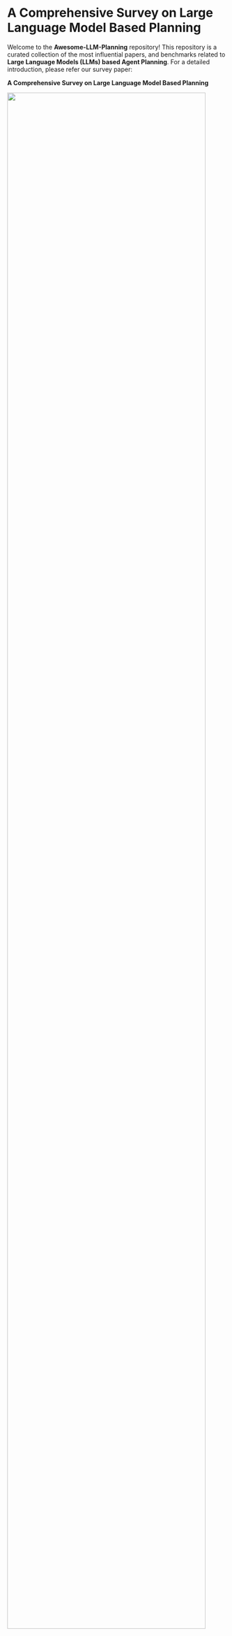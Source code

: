 # A Comprehensive Survey on Large Language Model Based Planning

Welcome to the **Awesome-LLM-Planning** repository! This repository is a curated collection of the most influential papers, and benchmarks related to **Large Language Models (LLMs) based Agent Planning**. For a detailed introduction, please refer our survey paper:

**A Comprehensive Survey on Large Language Model Based Planning** 



<p>
  <img src="docs/overview.png" width="95%" height="95%" />
</p>
An overview of LLM-based agent planning, covering its definition, methods, evaluation approaches, and analysis and interpretation.





## 1 Planning Methods

### 1.1 External Module Augmented Methods


<p>
  <img src="docs/external_module.png" width="95%" height="95%" />
</p>

#### 1.1.1 Planner Enhanced Methods 

* **Hierarchical Planning For Complex Tasks With Knowledge Graph-Rag And Symbolic Verification** [![arXiv](https://img.shields.io/badge/arXiv-2025.04-red)](https://arxiv.org/abs/2504.04578) 
* **LLM+ Map: Bimanual Robot Task Planning Using Large Language Models And Planning Domain Definition Language** [![arXiv](https://img.shields.io/badge/arXiv-2025.03-red)](https://arxiv.org/abs/2503.17309) [![Code](https://img.shields.io/badge/Code-GitHub-blue)](https://github.com/Kchu/LLM-MAP)
* **Robust Planning With Compound LLM Architectures: An LLM-Modulo Approach** [![arXiv](https://img.shields.io/badge/arXiv-2024.11-red)](https://arxiv.org/abs/2411.14484) 
* **Can Llms Plan Paths With Extra Hints From Solvers?** [![arXiv](https://img.shields.io/badge/arXiv-2024.10-red)](https://arxiv.org/abs/2410.05045) 
* **Planetarium: A Rigorous Benchmark For Translating Text To Structured Planning Languages** [![NAACL](https://img.shields.io/badge/NAACL-2024-red)](https://aclanthology.org/2025.naacl-long.560/)
* **Dynamic Planning With A LLM** [![NIPSW](https://img.shields.io/badge/NIPSW-2024-red)](https://arxiv.org/abs/2308.06391)
* **Trip-Pal: Travel Planning With Guarantees By Combining Large Language Models And Automated Planners** [![arXiv](https://img.shields.io/badge/arXiv-2024.06-red)](https://arxiv.org/abs/2406.10196) 
* **PDDLEGO: Iterative Planning In Textual Environments** [![StarSEM](https://img.shields.io/badge/StarSEM-2024-red)](https://aclanthology.org/2024.starsem-1.17.pdf) [![Code](https://img.shields.io/badge/Code-GitHub-blue)](https://github.com/zharry29/pddlego-pf)
* **PROC2PDDL: Open-Domain Planning Representations From Texts** [![NLRSE](https://img.shields.io/badge/NLRSE-2024-red)]([https://arxiv.org/abs/2403.00092](https://aclanthology.org/2024.nlrse-1.2/)) [![Code](https://img.shields.io/badge/Code-GitHub-blue)](https://github.com/zharry29/proc2pddl)
* **Leveraging Environment Interaction For Automated PDDL Translation And Planning With Large Language Models** [![NIPS](https://img.shields.io/badge/NIPS-2024-red)](https://arxiv.org/abs/2407.12979) [![Code](https://img.shields.io/badge/Code-GitHub-blue)](https://github.com/BorealisAI/llm-pddl-planning) 
* **Position: Llms Can’t Plan, But Can Help Planning In LLM-Modulo Frameworks** [![ICML](https://img.shields.io/badge/ICML-2024-red)](https://arxiv.org/abs/2402.01817)
* **Memorybank: Enhancing Large Language Models With Long-Term Memory** [![AAAI](https://img.shields.io/badge/AAAI-2024-red)](https://arxiv.org/abs/2305.10250)
* **Explicit Memory Learning With Expectation Maximization** [![EMNLP](https://img.shields.io/badge/EMNLP-2024-red)](https://aclanthology.org/2024.emnlp-main.927.pdf) 
* **To The Globe (Ttg): Towards Language-Driven Guaranteed Travel Planning** [![EMNLP](https://img.shields.io/badge/EMNLP-2024-red)](https://arxiv.org/abs/2410.16456)
* **Autoplanbench: Automatically Generating Benchmarks For LLM Planners From PDDL** [![arXiv](https://img.shields.io/badge/arXiv-2023.11-red)](https://arxiv.org/abs/2311.09830v2)
* **LLM+P: Empowering Large Language Models with Optimal Planning Proficiency** [![arXiv](https://img.shields.io/badge/arXiv-2023.04-red)](https://arxiv.org/abs/2304.11477) [![Code](https://img.shields.io/badge/Code-GitHub-blue)](https://github.com/Cranial-XIX/llm-pddl)
* **Translating Natural Language To Planning Goals With Large-Language Models** [![arXiv](https://img.shields.io/badge/arXiv-2023.02-red)](https://arxiv.org/abs/2302.05128)
* **Generative Agents: Interactive Simulacra Of Human Behavior** [![UIST](https://img.shields.io/badge/UIST-2023-red)](https://arxiv.org/abs/2304.03442) 
* **Think Before You Act: Decision Transformers With Working Memory** [![ICML](https://img.shields.io/badge/ICML-2023-red)](https://arxiv.org/abs/2305.16338) 
* **Leveraging Pre-Trained Large Language Models To Construct And Utilize World Models For Model-Based Task Planning** [![NIPS](https://img.shields.io/badge/NIPS-2023-red)](https://arxiv.org/abs/2305.14909) [![Code](https://img.shields.io/badge/Code-GitHub-blue)](https://guansuns.github.io/pages/llm-dm/)
* **Synapse: Trajectory-As-Exemplar Prompting With Memory For Computer Control** [![ICLR](https://img.shields.io/badge/ICLR-2023-red)](https://arxiv.org/abs/2306.07863) 
* **Coupling Large Language Models With Logic Programming For Robust And General Reasoning From Text** [![ACL](https://img.shields.io/badge/ACL-2023-red)](https://arxiv.org/abs/2307.07696) 
* **Ldm2: A Large Decision Model Imitating Human Cognition With Dynamic Memory Enhancement** [![EMNLP](https://img.shields.io/badge/EMNLP-2023-red)](https://aclanthology.org/2023.findings-emnlp.309.pdf) 
* **Learning Adaptive Planning Representations With Natural Language Guidance** [![arXiv](https://img.shields.io/badge/arXiv-2023-red)](https://arxiv.org/abs/2312.08566) 

#### 1.1.2 Memory Enhanced Methods 

* **Crafting Personalized Agents Through Retrieval-Augmented Generation On Editable Memory Graphs** [![EMNLP](https://img.shields.io/badge/EMNLP-2024-red)](https://arxiv.org/abs/2409.19401) 
* **Exploratory Retrieval-Augmented Planning For Continual Embodied Instruction Following** [![NIPS](https://img.shields.io/badge/NIPS-2024-red)](https://neurips.cc/media/neurips-2024/Slides/95569.pdf#:~:text=We%20propose%20a%20novel%20ExRAP%20framework%2C%20systematically%20combining,continuous%20instruction%20following%20tasks%20in%20non-stationary%20embodied%20environments.) 
* **Large Language Models Are Semi-Parametric Reinforcement Learning Agents** [![NIPS](https://img.shields.io/badge/NIPS-2024-red)](https://arxiv.org/abs/2306.07929) 
* **A Survey On Large Language Model Based Autonomous Agents** [![Front. Comput. Sci](https://img.shields.io/badge/Front.Comput.Sci-2024-red)](https://arxiv.org/abs/2308.11432) [![Code](https://img.shields.io/badge/Code-GitHub-blue)](https://github.com/Paitesanshi/LLM-Agent-Survey)
* **Jarvis-1: Open-World Multi-Task Agents With Memory-Augmented Multimodal Language Models** [![TPAMI](https://img.shields.io/badge/TPAMI-2024-red)](https://arxiv.org/abs/2311.05997) 
* **Learning Memory Mechanisms For Decision Making Through Demonstrations** [![arXiv](https://img.shields.io/badge/arXiv-2024.11-red)](https://arxiv.org/abs/2411.07954) [![Code](https://img.shields.io/badge/Code-GitHub-blue)](https://github.com/WilliamYue37/AttentionTuner)
* **Mot: Memory-Of-Thought Enables Chatgpt To Self-Improve** [![EMNLP](https://img.shields.io/badge/EMNLP-2023-red)](https://aclanthology.org/2023.emnlp-main.392.pdf) 
* **Memgpt: Towards Llms As Operating Systems** [![arXiv](https://img.shields.io/badge/arXiv-2023.10-red)](https://arxiv.org/abs/2310.08560) [![Code](https://img.shields.io/badge/Code-GitHub-blue)](https://www.letta.com/)
* **Clin: A Continually Learning Language Agent For Rapid Task Adaptation And Generalization** [![arXiv](https://img.shields.io/badge/arXiv-2023.10-red)](https://arxiv.org/abs/2310.10134) [![Code](https://img.shields.io/badge/Code-GitHub-blue)](https://allenai.github.io/clin/)
* **Open-Ended Instructable Embodied Agents With Memory-Augmented Large Language Models** [![EMNLP](https://img.shields.io/badge/EMNLP-2023-red)](https://arxiv.org/abs/2310.15127) [![Code](https://img.shields.io/badge/Code-GitHub-blue)](https://helper-agent-llm.github.io/)
* **Think-In-Memory: Recalling And Post-Thinking Enable Llms With Long-Term Memory** [![arXiv](https://img.shields.io/badge/arXiv-2023.11-red)](https://arxiv.org/abs/2311.08719)
* **The Rise And Potential Of Large Language Model Based Agents: A Survey** [![arXiv](https://img.shields.io/badge/arXiv-2023.09-red)](https://arxiv.org/abs/2309.07864) [![Code](https://img.shields.io/badge/Code-GitHub-blue)](https://github.com/WooooDyy/LLM-Agent-Paper-List)
* **Ghost In The Minecraft: Generally Capable Agents For Open-World Environments Via Large Language Models With Text-Based Knowledge And Memory** [![arXiv](https://img.shields.io/badge/arXiv-2023.05-red)](https://arxiv.org/abs/2305.17144) [![Code](https://img.shields.io/badge/Code-GitHub-blue)](https://github.com/OpenGVLab/GITM)

### 1.2 Finetuning-based Methods
#### 1.2.1 Imitation Learning-based Methods 

<p>
  <img src="docs/imitation.png" width="60%" height="60%" />
</p>

* **Opencodereasoning: Advancing Data Distillation For Competitive Coding** [![arXiv](https://img.shields.io/badge/arXiv-2025.04-red)](https://arxiv.org/abs/2504.01943)
* **Agentgen: Enhancing Planning Abilities For Large Language Model Based Agent Via Environment And Task Generation** [![SIGKDD](https://img.shields.io/badge/SIGKDD-2025-red)](https://arxiv.org/abs/2408.00764) [![Code](https://img.shields.io/badge/Code-GitHub-blue)](https://agent-gen.github.io/)
* **Mixture-Of-Agents Enhances Large Language Model Capabilities** [![ICLR](https://img.shields.io/badge/ICLR-2025-red)](https://arxiv.org/abs/2406.04692) [![Code](https://img.shields.io/badge/Code-GitHub-blue)](https://github.com/togethercomputer/moa)
* **Selp: Generating Safe And Efficient Task Plans For Robot Agents With Large Language Models** [![ICRA](https://img.shields.io/badge/ICRA-2025-red)](https://arxiv.org/abs/2409.19471) [![Code](https://img.shields.io/badge/Code-GitHub-blue)](https://github.com/lt-asset/selp)
* **Knowagent: Knowledge-Augmented Planning For LLM-Based Agents** [![NAACL](https://img.shields.io/badge/NAACL-2025-red)](https://arxiv.org/abs/2403.03101) [![Code](https://img.shields.io/badge/Code-GitHub-blue)](https://github.com/zjunlp/KnowAgent)
* **Self-Improvement Towards Pareto Optimality: Mitigating Preference Conflicts In Multi-Objective Alignment** [![arXiv](https://img.shields.io/badge/arXiv-2025.02-red)](https://arxiv.org/abs/2502.14354) [![Code](https://img.shields.io/badge/Code-GitHub-blue)](https://github.com/zyttt-coder/SIPO)
* **Enhancing Reasoning Capabilities Of Llms Via Principled Synthetic Logic Corpus** [![NIPS](https://img.shields.io/badge/NIPS-2024-red)](https://arxiv.org/abs/2411.12498#:~:text=To%20address%20this%2C%20we%20propose%20Additional%20Logic%20Training,integrating%20symbolic%20logic%20theory%20and%20previous%20empirical%20insights.) 
* **Horizon-Length Prediction: Advancing Fill-In-The-Middle Capabilities For Code Generation With Lookahead Planning** [![arXiv](https://img.shields.io/badge/arXiv-2024.10-red)](https://arxiv.org/abs/2410.03103) 
* **Cooperative Strategic Planning Enhances Reasoning Capabilities In Large Language Models** [![arXiv](https://img.shields.io/badge/arXiv-2024.10-red)](https://arxiv.org/abs/2410.20007#:~:text=This%20paper%20proposes%20a%20novel%20cooperative%20multi-agent%20reasoning,agents%3A%20a%20planning%20agent%20and%20a%20reasoning%20agent.) 
* **Dualformer: Controllable Fast And Slow Thinking By Learning With Randomized Reasoning Traces** [![ICLR](https://img.shields.io/badge/ICLR-2024-red)](https://arxiv.org/abs/2410.09918#:~:text=To%20address%20this%20challenge%2C%20we%20present%20Dualformer%2C%20a,parts%20of%20the%20traces%20are%20dropped%20during%20training.) 
* **Camphor: Collaborative Agents For Multi-Input Planning And High-Order Reasoning On Device** [![arXiv](https://img.shields.io/badge/arXiv-2024.10-red)](https://arxiv.org/abs/2410.09407)
* **Synatra: Turning Indirect Knowledge Into Direct Demonstrations For Digital Agents At Scale** [![NIPS](https://img.shields.io/badge/NIPS-2024-red)](https://arxiv.org/abs/2409.15637) [![Code](https://img.shields.io/badge/Code-GitHub-blue)](https://oootttyyy.github.io/synatra/)
* **Learning To Plan Long-Term For Language Modeling** [![COLM](https://img.shields.io/badge/arXiv-2024.09-red)](https://arxiv.org/abs/2409.00070)
* **Retrieve-Plan-Generation: An Iterative Planning And Answering Framework For Knowledge-Intensive LLM Generation** [![EMNLP](https://img.shields.io/badge/EMNLP-2024-red)](https://arxiv.org/abs/2406.14979) [![Code](https://img.shields.io/badge/Code-GitHub-blue)](https://github.com/haruhi-sudo/RPG)
* **Ask-Before-Plan: Proactive Language Agents For Real-World Planning** [![EMNLP](https://img.shields.io/badge/EMNLP-2024-red)](https://aclanthology.org/2024.findings-emnlp.636.pdf)
* **Learning To Plan For Retrieval-Augmented Large Language Models From Knowledge Graphs** [![EMNLP](https://img.shields.io/badge/EMNLP-2024-red)](https://arxiv.org/abs/2406.14282) 
* **Distilling Instruction-Following Abilities Of Large Language Models With Task-Aware Curriculum Planning** [![EMNLP](https://img.shields.io/badge/EMNLP-2024-red)](https://arxiv.org/abs/2405.13448)
* **Monte Carlo Tree Search Boosts Reasoning Via Iterative Preference Learning** [![arXiv](https://img.shields.io/badge/arXiv-2024.05-red)](https://arxiv.org/abs/2405.00451) [![Code](https://img.shields.io/badge/Code-GitHub-blue)](https://github.com/YuxiXie/MCTS-DPO)
* **Multimodal Web Navigation With Instruction-Finetuned Foundation Models** [![ICLR](https://img.shields.io/badge/ICLR-2024-red)](https://arxiv.org/abs/2305.11854) [![Code](https://img.shields.io/badge/Code-GitHub-blue)](https://sites.google.com/view/mm-webnav/)
* **Agent Planning With World Knowledge Model** [![NIPS](https://img.shields.io/badge/NIPS-2024-red)](https://arxiv.org/abs/2405.14205) [![Code](https://img.shields.io/badge/Code-GitHub-blue)](https://github.com/zjunlp/WKM)
* **Stream Of Search (Sos): Learning To Search In Language** [![COLM](https://img.shields.io/badge/COLM-2024-red)](https://arxiv.org/abs/2404.03683) [![Code](https://img.shields.io/badge/Code-GitHub-blue)](https://github.com/kanishkg/stream-of-search)
* **Agent-Flan: Designing Data And Methods Of Effective Agent Tuning For Large Language Models** [![ACL](https://img.shields.io/badge/ACL-2024-red)](https://arxiv.org/abs/2403.12881) [![Code](https://img.shields.io/badge/Code-GitHub-blue)](https://github.com/InternLM/Agent-FLAN)
* **Beyond A\*: Better Planning With Transformers Via Search Dynamics Bootstrapping** [![arXiv](https://img.shields.io/badge/arXiv-2024.02-red)](https://arxiv.org/abs/2402.14083) [![Code](https://img.shields.io/badge/Code-GitHub-blue)](https://github.com/facebookresearch/searchformer)
* **Autoact: Automatic Agent Learning From Scratch Via Self-Planning** [![ACL](https://img.shields.io/badge/ACL-2024-red)](https://arxiv.org/abs/2401.05268) [![Code](https://img.shields.io/badge/Code-GitHub-blue)](https://github.com/zjunlp/AutoAct)
* **Adapting LLM Agents With Universal Feedback In Communication** [![NAACL](https://img.shields.io/badge/NAACL-2024-red)](https://arxiv.org/abs/2310.01444)
* **You Only Look At Screens: Multimodal Chain-Of-Action Agents** [![ACL](https://img.shields.io/badge/ACL-2024-red)]([https://arxiv.org/abs/2309.11436](https://aclanthology.org/2024.findings-acl.186.pdf)) [![Code](https://img.shields.io/badge/Code-GitHub-blue)](https://github.com/cooelf/Auto-GUI)
* **Fireact: Toward Language Agent Fine-Tuning** [![arXiv](https://img.shields.io/badge/arXiv-2023.10-red)](https://arxiv.org/abs/2310.05915) [![Code](https://img.shields.io/badge/Code-GitHub-blue)](https://fireact-agent.github.io/)
* **Training Verifiers To Solve Math Word Problems** [![arXiv](https://img.shields.io/badge/arXiv-2021.10-red)](https://arxiv.org/abs/2110.14168)
#### 1.2.2 Feedback-based Methods

<p>
  <img src="docs/feedback.png" width="60%" height="60%" />
</p>

* **Gui-R1: A Generalist R1-Style Vision-Language Action Model For Gui Agents** [![arXiv](https://img.shields.io/badge/arXiv-2025.04-red)](https://arxiv.org/abs/2504.10458) [![Code](https://img.shields.io/badge/Code-GitHub-blue)](https://github.com/ritzz-ai/GUI-R1)
* **Flow Of Reasoning: Training Llms For Divergent Problem Solving With Minimal Examples** [![ICML](https://img.shields.io/badge/ICML-2025-red)](https://arxiv.org/abs/2406.05673) [![Code](https://img.shields.io/badge/Code-GitHub-blue)](https://github.com/Yu-Fangxu/FoR)
* **Infigui-R1: Advancing Multimodal Gui Agents From Reactive Actors To Deliberative Reasoners** [![arXiv](https://img.shields.io/badge/arXiv-2025.04-red)](https://arxiv.org/abs/2504.14239) [![Code](https://img.shields.io/badge/Code-GitHub-blue)](https://github.com/Reallm-Labs/InfiGUI-R1)
* **Embodied-R: Collaborative Framework For Activating Embodied Spatial Reasoning In Foundation Models Via Reinforcement Learning** [![arXiv](https://img.shields.io/badge/arXiv-2025.04-red)](https://arxiv.org/abs/2504.12680)
* **Self-Play Preference Optimization For Language Model Alignment** [![ICLR](https://img.shields.io/badge/ICLR-2025-red)](https://arxiv.org/abs/2405.00675) [![Code](https://img.shields.io/badge/Code-GitHub-blue)](https://github.com/uclaml/SPPO)
* **Webrl: Training LLM Web Agents Via Self-Evolving Online Curriculum Reinforcement Learning** [![ICLR](https://img.shields.io/badge/ICLR-2025-red)](https://arxiv.org/abs/2411.02337) [![Code](https://img.shields.io/badge/Code-GitHub-blue)](https://github.com/THUDM/WebRL)
* **Closed-Loop Long-Horizon Robotic Planning Via Equilibrium Sequence Modeling** [![ICML](https://img.shields.io/badge/ICML-2025-red)](https://arxiv.org/abs/2410.01440) [![Code](https://img.shields.io/badge/Code-GitHub-blue)](https://github.com/Singularity0104/equilibrium-planner)
* **Retool: Reinforcement Learning For Strategic Tool Use In Llms** [![arXiv](https://img.shields.io/badge/arXiv-2025.04-red)](https://arxiv.org/abs/2504.11536) [![Code](https://img.shields.io/badge/Code-GitHub-blue)](https://retool-rl.github.io/)
* **Training Language Models To Self-Correct Via Reinforcement Learning** [![ICLR](https://img.shields.io/badge/ICLR-2025-red)](https://arxiv.org/abs/2409.12917) 
* **Toolrl: Reward Is All Tool Learning Needs** [![arXiv](https://img.shields.io/badge/arXiv-2025.04-red)](https://arxiv.org/abs/2504.13958) [![Code](https://img.shields.io/badge/Code-GitHub-blue)](https://github.com/qiancheng0/ToolRL)
* **Can LLM Be A Good Path Planner Based On Prompt Engineering? Mitigating The Hallucination For Path Planning** [![ICIC](https://img.shields.io/badge/ICIC-2025-red)](https://arxiv.org/abs/2408.13184) 
* **Otc: Optimal Tool Calls Via Reinforcement Learning** [![arXiv](https://img.shields.io/badge/arXiv-2025.04-red)](https://arxiv.org/abs/2504.14870)
* **Ui-R1: Enhancing Action Prediction Of Gui Agents By Reinforcement Learning** [![arXiv](https://img.shields.io/badge/arXiv-2025.03-red)](https://arxiv.org/abs/2503.21620v1)[![Code](https://img.shields.io/badge/Code-GitHub-blue)](https://github.com/lll6gg/UI-R1)
* **Boost, Disentangle, And Customize: A Robust System2-To-System1 Pipeline For Code Generation** [![arXiv](https://img.shields.io/badge/arXiv-2025.02-red)](https://arxiv.org/abs/2502.12492) 
* **Alphamaze: Enhancing Large Language Models' Spatial Intelligence Via Grpo** [![arXiv](https://img.shields.io/badge/arXiv-2025.02-red)](https://arxiv.org/abs/2502.14669) 
* **Swe-Rl: Advancing LLM Reasoning Via Reinforcement Learning On Open Software Evolution** [![arXiv](https://img.shields.io/badge/arXiv-2025.02-red)](https://arxiv.org/abs/2502.18449) [![Code](https://img.shields.io/badge/Code-GitHub-blue)](https://github.com/facebookresearch/swe-rl)
* **Think Smarter Not Harder: Adaptive Reasoning With Inference Aware Optimization** [![arXiv](https://img.shields.io/badge/arXiv-2025.01-red)](https://arxiv.org/abs/2501.17974)
* **Error Classification Of Large Language Models On Math Word Problems: A Dynamically Adaptive Framework** [![arXiv](https://img.shields.io/badge/arXiv-2025.01-red)](https://arxiv.org/abs/2501.15581) 
* **Enhancing LLM Reasoning Via Critique Models With Test-Time And Training-Time Supervision** [![arXiv](https://img.shields.io/badge/arXiv-2024.11-red)](https://arxiv.org/abs/2411.16579#:~:text=In%20this%20paper%2C%20we%20delve%20into%20a%20two-player,reasoning%20%28actor%29%20model%20during%20both%20test-time%20and%20train-time.) [![Code](https://img.shields.io/badge/Code-GitHub-blue)](https://mathcritique.github.io/)
* **Thinking Llms: General Instruction Following With Thought Generation** [![arXiv](https://img.shields.io/badge/arXiv-2024.10-red)](https://arxiv.org/abs/2410.10630) 
* **Rest-Mcts\*: LLM Self-Training Via Process Reward Guided Tree Search** [![NIPS](https://img.shields.io/badge/NIPS-2024-red)](https://arxiv.org/abs/2406.03816) [![Code](https://img.shields.io/badge/Code-GitHub-blue)](https://github.com/THUDM/ReST-MCTS)
* **Q\*: Improving Multi-Step Reasoning For Llms With Deliberative Planning** [![arXiv](https://img.shields.io/badge/arXiv-2024.06-red)](https://arxiv.org/abs/2406.14283) 
* **Learn Beyond The Answer: Training Language Models With Reflection For Mathematical Reasoning** [![EMNLP](https://img.shields.io/badge/EMNLP-2024-red)](https://arxiv.org/abs/2406.12050) [![Code](https://img.shields.io/badge/Code-GitHub-blue)](https://github.com/ytyz1307zzh/RefAug)
* **Chain Of Preference Optimization: Improving Chain-Of-Thought Reasoning In Llms** [![NIPS](https://img.shields.io/badge/NIPS-2024-red)](https://arxiv.org/abs/2406.09136) [![Code](https://img.shields.io/badge/Code-GitHub-blue)](https://github.com/sail-sg/CPO)
* **Cpl: Critical Plan Step Learning Boosts LLM Generalization In Reasoning Tasks** [![arXiv](https://img.shields.io/badge/arXiv-2024.09-red)](https://arxiv.org/abs/2409.08642)
* **Self-Playing Adversarial Language Game Enhances LLM Reasoning** [![NIPS](https://img.shields.io/badge/NIPS-2024-red)](https://arxiv.org/abs/2404.10642) [![Code](https://img.shields.io/badge/Code-GitHub-blue)](https://github.com/Linear95/SPAG)
* **Advancing LLM Reasoning Generalists With Preference Trees** [![arXiv](https://img.shields.io/badge/arXiv-2024.04-red)](https://arxiv.org/abs/2404.02078)[![Code](https://img.shields.io/badge/Code-GitHub-blue)](https://github.com/OpenBMB/Eurus)
* **Autowebglm: A Large Language Model-Based Web Navigating Agent** [![SIGKDD](https://img.shields.io/badge/SIGKDD-2024-red)](https://arxiv.org/abs/2404.03648) [![Code](https://img.shields.io/badge/Code-GitHub-blue)](https://github.com/THUDM/AutoWebGLM)
* **Llms In The Imaginarium: Tool Learning Through Simulated Trial And Error** [![ACL](https://img.shields.io/badge/ACL-2024-red)](https://arxiv.org/abs/2403.04746) [![Code](https://img.shields.io/badge/Code-GitHub-blue)](https://github.com/microsoft/simulated-trial-and-error)
* **Trial And Error: Exploration-Based Trajectory Optimization For LLM Agents** [![ACL](https://img.shields.io/badge/ACL-2024-red)]([https://arxiv.org/abs/2403.02502](https://aclanthology.org/2024.acl-long.409/)) [![Code](https://img.shields.io/badge/Code-GitHub-blue)](https://github.com/Yifan-Song793/ETO)
* **React Meets Actre: When Language Agents Enjoy Training Data Autonomy** [![COLM](https://img.shields.io/badge/CoRR-2024-red)](https://arxiv.org/abs/2403.14589#:~:text=In%20this%20work%2C%20we%20propose%20A%203%20T%2C,which%20explains%20the%20reason%20for%20an%20arbitrary%20action.) 
* **Learning Planning-Based Reasoning By Trajectories Collection And Process Reward Synthesizing** [![EMNLP](https://img.shields.io/badge/EMNLP-2024-red)](https://arxiv.org/abs/2402.00658)[![Code](https://img.shields.io/badge/Code-GitHub-blue)](https://github.com/SparkJiao/dpo-trajectory-reasoning) 
* **Self-Play Fine-Tuning Converts Weak Language Models To Strong Language Models** [![ICML](https://img.shields.io/badge/ICML-2024-red)](https://arxiv.org/abs/2401.01335) [![Code](https://img.shields.io/badge/Code-GitHub-blue)](https://github.com/uclaml/SPIN)
* **Beyond Human Data: Scaling Self-Training For Problem-Solving With Language Models** [![TMLR](https://img.shields.io/badge/TMLR-2024-red)](https://arxiv.org/abs/2312.06585) 
* **A Real-World Webagent With Planning, Long Context Understanding, And Program Synthesis** [![ICLR](https://img.shields.io/badge/ICLR-2024-red)](https://arxiv.org/abs/2307.12856) 
* **Language Models Can Teach Themselves To Program Better** [![ICLR](https://img.shields.io/badge/ICLR-2023-red)](https://arxiv.org/abs/2207.14502) 

### 1.3 Searching-based Methods
#### 1.3.1 Decomposition-based Methods

<p>
  <img src="docs/decomposition.png" width="80%" height="80%" />
</p>

* **Verilogcoder: Autonomous Verilog Coding Agents With Graph-Based Planning And Abstract Syntax Tree (Ast)-Based Waveform Tracing Tool** [![AAAI](https://img.shields.io/badge/AAAI-2025-red)](https://arxiv.org/abs/2408.08927) [![Code](https://img.shields.io/badge/Code-GitHub-blue)](https://github.com/NVlabs/VerilogCoder)
* **Agent-Oriented Planning In Multi-Agent Systems** [![arXiv](https://img.shields.io/badge/arXiv-2024.10-red)](https://arxiv.org/abs/2410.02189) [![Code](https://img.shields.io/badge/Code-GitHub-blue)](https://github.com/lalaliat/Agent-Oriented-Planning)
* **Optimizing Chain-Of-Thought Reasoning: Tackling Arranging Bottleneck Via Plan Augmentation** [![arXiv](https://img.shields.io/badge/arXiv-2024.10-red)](https://arxiv.org/abs/2410.16812) 
* **Can We Further Elicit Reasoning In Llms? Critic-Guided Planning With Retrieval-Augmentation For Solving Challenging Tasks** [![arXiv](https://img.shields.io/badge/arXiv-2024.10-red)](https://arxiv.org/abs/2410.01428#:~:text=To%20address%20this%2C%20we%20introduce%20Critic-guided%20planning%20with,a%20problem%20by%20iteratively%20selecting%20and%20executing%20sub-goals.) 
* **Oscar: Operating System Control Via State-Aware Reasoning And Re-Planning** [![arXiv](https://img.shields.io/badge/arXiv-2024.10-red)](https://arxiv.org/abs/2410.18963) 
* **Plan-Rag: Planning-Guided Retrieval Augmented Generation** [![arXiv](https://img.shields.io/badge/arXiv-2024.10-red)](https://arxiv.org/abs/2410.20753) 
* **Travelagent: An AI Assistant For Personalized Travel Planning** [![arXiv](https://img.shields.io/badge/arXiv-2024.09-red)](https://arxiv.org/abs/2409.08069) 
* **Meta-Task Planning For Language Agents** [![arXiv](https://img.shields.io/badge/arXiv-2024.05-red)](https://arxiv.org/abs/2405.16510v3) 
* **A Human-Like Reasoning Framework For Multi-Phases Planning Task With Large Language Models** [![arXiv](https://img.shields.io/badge/arXiv-2024.05-red)](https://arxiv.org/abs/2405.18208) 
* **Urbanllm: Autonomous Urban Activity Planning And Management With Large Language Models** [![arXiv](https://img.shields.io/badge/arXiv-2024.06-red)](https://arxiv.org/abs/2406.12360) 
* **Paradise: Evaluating Implicit Planning Skills Of Language Models With Procedural Warnings And Tips Dataset** [![ACL](https://img.shields.io/badge/ACL-2024-red)](https://aclanthology.org/2024.findings-acl.599/)
* **Rada: Retrieval-Augmented Web Agent Planning With Llms** [![ACL](https://img.shields.io/badge/ACL-2024-red)](https://aclanthology.org/2024.findings-acl.802/) 
* **Thoughts To Target: Enhance Planning For Target-Driven Conversation** [![EMNLP](https://img.shields.io/badge/EMNLP-2024-red)](https://aclanthology.org/2024.emnlp-main.1175/) 
* **Personal Large Language Model Agents: A Case Study On Tailored Travel Planning** [![EMNLP](https://img.shields.io/badge/EMNLP-2024-red)](https://aclanthology.org/2024.emnlp-industry.37/) 
* **Strength Lies In Differences! Improving Strategy Planning For Non-Collaborative Dialogues Via Diversified User Simulation** [![arXiv](https://img.shields.io/badge/arXiv-2024.03-red)](https://aclanthology.org/2024.emnlp-main.26/) 
* **Protrix: Building Models For Planning And Reasoning Over Tables With Sentence Context** [![arXiv](https://img.shields.io/badge/arXiv-2024-red)](https://arxiv.org/abs/2403.02177) [![Code](https://img.shields.io/badge/Code-GitHub-blue)](https://github.com/WilliamZR/ProTrix)
* **Adapt: As-Needed Decomposition And Planning With Language Models** [![arXiv](https://img.shields.io/badge/arXiv-2023.11-red)](https://arxiv.org/abs/2311.05772)
* **Hugginggpt: Solving AI Tasks With Chatgpt And Its Friends In Hugging Face** [![NIPS](https://img.shields.io/badge/NIPS-2023-red)](https://arxiv.org/abs/2303.17580) 
* **Distilling Script Knowledge From Large Language Models For Constrained Language Planning** [![ACL](https://img.shields.io/badge/ACL-2023-red)](https://aclanthology.org/2023.acl-long.236/) 
* **Interpretable Math Word Problem Solution Generation Via Step-By-Step Planning** [![ACL](https://img.shields.io/badge/ACL-2023-red)](https://aclanthology.org/2023.acl-long.379/)
* **Deductive Additivity For Planning Of Natural Language Proofs** [![ACL](https://img.shields.io/badge/ACL-2023-red)](https://aclanthology.org/2023.nlrse-1.11/)
* **Least-To-Most Prompting Enables Complex Reasoning In Large Language Models** [![arXiv](https://img.shields.io/badge/arXiv-2022.05-red)](https://arxiv.org/abs/2205.10625) 
* **Msi-Agent: Incorporating Multi-Scale Insight Into Embodied Agents For Superior Planning And Decision-Making** [![EMNLP](https://img.shields.io/badge/EMNLP-2024-red)](https://aclanthology.org/2024.emnlp-main.38/)
#### 1.3.2 Exploration-based Methods

<p>
  <img src="docs/exploration.png" width="80%" height="80%" />
</p>

* **Worldcoder, A Model-Based LLM Agent: Building World Models By Writing Code And Interacting With The Environment** [![NIPS](https://img.shields.io/badge/NIPS-2025-red)](https://arxiv.org/abs/2402.12275) 
* **Scaling Autonomous Agents Via Automatic Reward Modeling And Planning** [![ICLR](https://img.shields.io/badge/ICLR-2025-red)](https://arxiv.org/abs/2502.12130) [![Code](https://img.shields.io/badge/Code-GitHub-blue)](https://armap-agent.github.io/)
* **Codetree: Agent-Guided Tree Search For Code Generation With Large Language Models** [![NAACL](https://img.shields.io/badge/NAACL-2025-red)](https://arxiv.org/abs/2411.04329) 
* **Flow-Of-Options: Diversified And Improved LLM Reasoning By Thinking Through Options** [![arXiv](https://img.shields.io/badge/arXiv-2025.02-red)](https://arxiv.org/abs/2502.12929) [![Code](https://img.shields.io/badge/Code-GitHub-blue)](https://github.com/flagshippioneering/Flow-of-Options)
* **Adaptive Graph Of Thoughts: Test-Time Adaptive Reasoning Unifying Chain, Tree, And Graph Structures** [![arXiv](https://img.shields.io/badge/arXiv-2025.02-red)](https://arxiv.org/abs/2502.05078) 
* **Step Back To Leap Forward: Self-Backtracking For Boosting Reasoning Of Language Models** [![arXiv](https://img.shields.io/badge/arXiv-2025.02-red)](https://arxiv.org/abs/2502.04404)[![Code](https://img.shields.io/badge/Code-GitHub-blue)](https://github.com/LAMDASZ-ML/Self-Backtracking)
* **Doubly Robust Monte Carlo Tree Search** [![arXiv](https://img.shields.io/badge/arXiv-2025.02-red)](https://arxiv.org/abs/2502.01672)
* **Webpilot: A Versatile And Autonomous Multi-Agent System For Web Task Execution With Strategic Exploration** [![AAAI](https://img.shields.io/badge/AAAI-2025-red)](https://arxiv.org/abs/2408.15978) 
* **Coat: Chain-Of-Associated-Thoughts Framework For Enhancing Large Language Models Reasoning** [![arXiv](https://img.shields.io/badge/arXiv-2025.02-red)](https://arxiv.org/abs/2502.02390)
* **Qlass: Boosting Language Agent Inference Via Q-Guided Stepwise Search** [![ICLRW](https://img.shields.io/badge/ICLRW-2025-red)](https://arxiv.org/abs/2502.02584) 
* **Reflective Planning: Vision-Language Models For Multi-Stage Long-Horizon Robotic Manipulation** [![arXiv](https://img.shields.io/badge/arXiv-2025.02-red)](https://arxiv.org/abs/2502.16707) [![Code](https://img.shields.io/badge/Code-GitHub-blue)](https://reflect-vlm.github.io/)
* **System-1. X: Learning To Balance Fast And Slow Planning With Language Models** [![ICLR](https://img.shields.io/badge/ICLR-2025-red)](https://arxiv.org/abs/2407.14414) [![Code](https://img.shields.io/badge/Code-GitHub-blue)](https://github.com/swarnaHub/System-1.x)
* **Is Your LLM Secretly A World Model Of The Internet? Model-Based Planning For Web Agents** [![arXiv](https://img.shields.io/badge/arXiv-2024.11-red)](https://arxiv.org/abs/2411.06559) [![Code](https://img.shields.io/badge/Code-GitHub-blue)](https://github.com/OSU-NLP-Group/WebDreamer)
* **Reasonplanner: Enhancing Autonomous Planning In Dynamic Environments With Temporal Knowledge Graphs And Llms** [![arXiv](https://img.shields.io/badge/arXiv-2024.10-red)](https://arxiv.org/abs/2410.09252) 
* **Tree Search For Language Model Agents** [![arXiv](https://img.shields.io/badge/arXiv-2024.07-red)](https://arxiv.org/abs/2407.01476) [![Code](https://img.shields.io/badge/Code-GitHub-blue)](https://jykoh.com/search-agents)
* **LLM-A\*: Large Language Model Enhanced Incremental Heuristic Search On Path Planning** [![EMNLP](https://img.shields.io/badge/EMNLP-2024-red)](https://arxiv.org/abs/2407.02511) 
* **Graph Of Thoughts: Solving Elaborate Problems With Large Language Models** [![AAAI](https://img.shields.io/badge/AAAI-2024-red)](https://arxiv.org/abs/2308.09687)
* **Tree-Planner: Efficient Close-Loop Task Planning With Large Language Models** [![ICLR](https://img.shields.io/badge/ICLR-2024-red)](https://arxiv.org/abs/2310.08582)
* **Toolllm: Facilitating Large Language Models To Master 16000+ Real-World Apis** [![ICLR](https://img.shields.io/badge/ICLR-2024-red)](https://arxiv.org/abs/2307.16789) 
* **Algorithm Of Thoughts: Enhancing Exploration Of Ideas In Large Language Models** [![ICML](https://img.shields.io/badge/ICML-2024-red)](https://arxiv.org/abs/2308.10379) [![Code](https://img.shields.io/badge/Code-GitHub-blue)](https://algorithm-of-thoughts.github.io/)
* **Toolchain\*: Efficient Action Space Navigation In Large Language Models With A\* Search** [![ICLR](https://img.shields.io/badge/ICLR-2024-red)](https://arxiv.org/abs/2310.13227) 
* **Thoughtsculpt: Reasoning With Intermediate Revision And Search** [![NAACL](https://img.shields.io/badge/NAACL-2024-red)](https://aclanthology.org/2025.findings-naacl.428/)
* **Alphamath Almost Zero: Process Supervision Without Process** [![NIPS](https://img.shields.io/badge/NIPS-2024-red)](https://arxiv.org/abs/2405.03553) [![Code](https://img.shields.io/badge/Code-GitHub-blue)](https://github.com/MARIO-Math-Reasoning/Super_MARIO)
* **Search-In-The-Chain: Interactively Enhancing Large Language Models With Search For Knowledge-Intensive Tasks** [![WWW](https://img.shields.io/badge/WWW-2024-red)](https://arxiv.org/abs/2304.14732) 
* **Language Agent Tree Search Unifies Reasoning Acting And Planning In Language Models** [![arXiv](https://img.shields.io/badge/arXiv-2023.10-red)](https://arxiv.org/abs/2310.04406) [![Code](https://img.shields.io/badge/Code-GitHub-blue)](https://github.com/lapisrocks/LanguageAgentTreeSearch)
* **Tree Of Thoughts: Deliberate Problem Solving With Large Language Models** [![NIPS](https://img.shields.io/badge/NIPS-2023-red)](https://arxiv.org/abs/2305.10601) [![Code](https://img.shields.io/badge/Code-GitHub-blue)](https://github.com/princeton-nlp/tree-of-thought-llm)
* **Avis: Autonomous Visual Information Seeking With Large Language Model Agent** [![NIPS](https://img.shields.io/badge/NIPS-2023-red)](https://arxiv.org/abs/2306.08129) 
* **Large Language Models As Commonsense Knowledge For Large-Scale Task Planning** [![NIPS](https://img.shields.io/badge/NIPS-2023-red)](https://arxiv.org/abs/2305.14078) [![Code](https://img.shields.io/badge/Code-GitHub-blue)](https://llm-mcts.github.io/)
* **Reasoning With Language Model Is Planning With World Model** [![EMNLP](https://img.shields.io/badge/EMNLP-2023-red)](https://aclanthology.org/2023.emnlp-main.507/) 
* **Let'S Verify Step By Step** [![ICLR](https://img.shields.io/badge/ICLR-2023-red)](https://arxiv.org/abs/2305.20050)
* **Solving Math Word Problems With Process-And Outcome-Based Feedback** [![arXiv](https://img.shields.io/badge/arXiv-2022.11-red)](https://arxiv.org/abs/2211.14275)
#### 1.3.3 Decoding-based Methods
* **Non-Myopic Generation Of Language Model For Reasoning And Planning** [![ICLR](https://img.shields.io/badge/ICLR-2025-red)](https://arxiv.org/abs/2410.17195)[![Code](https://img.shields.io/badge/Code-GitHub-blue)](https://github.com/chang-github-00/LLM-Predictive-Decoding)
* **Flap: Flow-Adhering Planning With Constrained Decoding In Llms** [![NAACL](https://img.shields.io/badge/NAACL-2024-red)](https://arxiv.org/abs/2403.05766)
* **Chain-Of-Thought Reasoning Without Prompting** [![NIPS](https://img.shields.io/badge/NIPS-2024-red)](https://arxiv.org/abs/2402.10200) 
* **Don't Throw Away Your Value Model! Generating More Preferable Text With Value-Guided Monte-Carlo Tree Search Decoding** [![COLM](https://img.shields.io/badge/COLM-2024-red)](https://arxiv.org/abs/2309.15028)
* **Contrastive Decoding Improves Reasoning In Large Language Models** [![arXiv](https://img.shields.io/badge/arXiv-2023.09-red)](https://arxiv.org/abs/2309.09117)
* **Grounded Decoding: Guiding Text Generation With Grounded Models For Embodied Agents** [![NIPS](https://img.shields.io/badge/NIPS-2023-red)](https://arxiv.org/abs/2303.00855) [![Code](https://img.shields.io/badge/Code-GitHub-blue)](https://grounded-decoding.github.io/)
* **Self-Evaluation Guided Beam Search For Reasoning** [![NIPS](https://img.shields.io/badge/NIPS-2023-red)](https://arxiv.org/abs/2305.00633) [![Code](https://img.shields.io/badge/Code-GitHub-blue)](https://guideddecoding.github.io/)
* **Chain-Of-Thought Prompting Elicits Reasoning In Large Language Models** [![NIPS](https://img.shields.io/badge/NIPS-2022-red)](https://arxiv.org/abs/2201.11903)
  
## 2 Planning Evaluation
### 2.1 Datasets
#### 2.1.1 Digital Scenarios
##### 2.1.1.1 Web Navigation
* **WebLINX: Real-World Website Navigation with Multi-Turn Dialogue** [![ICML](https://img.shields.io/badge/ICML-2024-red)](https://arxiv.org/abs/2402.05930) [![Code](https://img.shields.io/badge/Code-GitHub-blue)](https://github.com/McGill-NLP/weblinx)
* **WebVoyager: Building an End-to-End Web Agent with Large Multimodal Models** [![ACL](https://img.shields.io/badge/ACL-2024-red)](https://arxiv.org/abs/2401.13919) [![Code](https://img.shields.io/badge/Code-GitHub-blue)](https://github.com/MinorJerry/WebVoyager)
* **VisualWebArena: Evaluating Multimodal Agents on Realistic Visual Web Tasks** [![ACL](https://img.shields.io/badge/ACL-2024-red)](https://arxiv.org/abs/2401.13649) [![Code](https://img.shields.io/badge/Code-GitHub-blue)](https://github.com/web-arena-x/visualwebarena)
* **WebArena: A Realistic Web Environment for Building Autonomous Agents** [![ICLR](https://img.shields.io/badge/ICLR-2024-red)](https://arxiv.org/abs/2307.13854) [![Code](https://img.shields.io/badge/Code-GitHub-blue)](https://github.com/web-arena-x/webarena)
* **Mind2Web: Towards a Generalist Agent for the Web** [![NIPS](https://img.shields.io/badge/NIPS-2023-red)](https://arxiv.org/abs/2306.06070) [![Code](https://img.shields.io/badge/Code-GitHub-blue)](https://github.com/OSU-NLP-Group/Mind2Web)
* **WebShop: Towards Scalable Real-World Web Interaction with Grounded Language Agents** [![NIPS](https://img.shields.io/badge/NIPS-2022-red)](https://arxiv.org/abs/2207.01206) [![Code](https://img.shields.io/badge/Code-GitHub-blue)](https://github.com/princeton-nlp/WebShop)
* **Reinforcement Learning on Web Interfaces Using Workflow-Guided Exploration** [![ICLR](https://img.shields.io/badge/ICLR-2018-red)](https://arxiv.org/abs/1802.08802) [![Code](https://img.shields.io/badge/Code-GitHub-blue)](https://github.com/Farama-Foundation/miniwob-plusplus)

##### 2.1.1.2 Mobile Navigation
* **A3: Android Agent Arena for Mobile GUI Agents**  [![arXiv](https://img.shields.io/badge/arXiv-2025.01-red)](https://arxiv.org/abs/2501.01149) 
* **AndroidWorld: A Dynamic Benchmarking Environment for Autonomous Agents** [![ICLR](https://img.shields.io/badge/ICLR-2025-red)](https://arxiv.org/abs/2405.14573) [![Code](https://img.shields.io/badge/Code-GitHub-blue)](https://github.com/google-research/android_world)
* **On the Effects of Data Scale on UI Control Agents** [![NIPS](https://img.shields.io/badge/NIPS-2024-red)](https://arxiv.org/abs/2406.03679) [![Code](https://img.shields.io/badge/Code-GitHub-blue)](https://github.com/google-research/google-research/tree/master/android_control)
* **Mobile-Env: Building Qualified Evaluation Benchmarks for LLM-GUI Interaction** [![arXiv](https://img.shields.io/badge/arXiv-2023.05-red)](https://arxiv.org/abs/2305.08144) [![Code](https://img.shields.io/badge/Code-GitHub-blue)](https://github.com/X-LANCE/Mobile-Env)
* **Android in the Wild: A Large-Scale Dataset for Android Device Control** [![NIPS](https://img.shields.io/badge/NIPS-2023-red)](https://arxiv.org/abs/2307.10088) [![Code](https://img.shields.io/badge/Code-GitHub-blue)](https://github.com/google-research/google-research/tree/master/android_in_the_wild)
* **META-GUI: Towards Multi-modal Conversational Agents on Mobile GUI** [![EMNLP](https://img.shields.io/badge/EMNLP-2022-red)](https://arxiv.org/abs/2205.11029) [![Code](https://img.shields.io/badge/Code-GitHub-blue)](https://x-lance.github.io/META-GUI-Leaderboard/)
* **Mapping Natural Language Instructions to Mobile UI Action Sequences** [![ACL](https://img.shields.io/badge/ACL-2020-red)](https://arxiv.org/abs/2005.03776) [![Code](https://img.shields.io/badge/Code-GitHub-blue)](https://github.com/google-research/google-research/tree/master/seq2act)

##### 2.1.1.3 Desktop Navigation
* **AgentStudio: A Toolkit for Building General Virtual Agents** [![ICLR](https://img.shields.io/badge/ICLR-2025-red)](https://arxiv.org/abs/2403.17918) [![Code](https://img.shields.io/badge/Code-GitHub-blue)](https://github.com/ltzheng/agent-studio)
* **OSWorld: Benchmarking Multimodal Agents for Open-Ended Tasks in Real Computer Environments** [![NIPS](https://img.shields.io/badge/NIPS-2024-red)](https://arxiv.org/abs/2404.07972) [![Code](https://img.shields.io/badge/Code-GitHub-blue)](https://github.com/xlang-ai/OSWorld)
* **TheAgentCompany: Benchmarking LLM Agents on Consequential Real World Tasks** [![arXiv](https://img.shields.io/badge/arXiv-2024.12-red)](https://arxiv.org/abs/2412.14161) [![Code](https://img.shields.io/badge/Code-GitHub-blue)](https://github.com/TheAgentCompany/TheAgentCompany)
* **Windows Agent Arena: Evaluating Multi-Modal OS Agents at Scale** [![arXiv](https://img.shields.io/badge/arXiv-2024.09-red)](https://arxiv.org/abs/2409.08264) [![Code](https://img.shields.io/badge/Code-GitHub-blue)](https://github.com/microsoft/WindowsAgentArena)
* **WorkArena: How Capable Are Web Agents at Solving Common Knowledge Work Tasks?** [![ICML](https://img.shields.io/badge/ICML-2024-red)](https://arxiv.org/abs/2403.07718) [![Code](https://img.shields.io/badge/Code-GitHub-blue)](https://github.com/ServiceNow/WorkArena)

#### 2.1.2 Embodied Scenarios
##### 2.1.2.1 Household Robot
* **PARTNR: A Benchmark for Planning and Reasoning in Embodied Multi-agent Tasks** [![ICLR](https://img.shields.io/badge/ICLR-2025-red)](https://arxiv.org/abs/2411.00081) [![Code](https://img.shields.io/badge/Code-GitHub-blue)](http://github.com/facebookresearch/partnr-planner)
* **LangSuitE: Planning, Controlling and Interacting with Large Language Models in Embodied Text Environments** [![ACL](https://img.shields.io/badge/ACL-2024-red)](https://arxiv.org/abs/2406.16294) [![Code](https://img.shields.io/badge/Code-GitHub-blue)](https://github.com/bigai-nlco/langsuite)
* **ActPlan-1K: Benchmarking the Procedural Planning Ability of Visual Language Models in Household Activities** [![EMNLP](https://img.shields.io/badge/EMNLP-2024-red)](https://arxiv.org/abs/2410.03907) [![Code](https://img.shields.io/badge/Code-GitHub-blue)](https://github.com/HKUST-KnowComp/ActPlan-1K)
* **Embodied Agent Interface: Benchmarking LLMs for Embodied Decision Making** [![NIPS](https://img.shields.io/badge/NIPS-2024-red)](https://arxiv.org/abs/2410.07166) [![Code](https://img.shields.io/badge/Code-GitHub-blue)](https://github.com/embodied-agent-interface/embodied-agent-interface)
* **LoTa-Bench: Benchmarking Language-oriented Task Planners for Embodied Agents** [![ICLR](https://img.shields.io/badge/ICLR-2024-red)](https://arxiv.org/abs/2402.08178) [![Code](https://img.shields.io/badge/Code-GitHub-blue)](https://github.com/lbaa2022/LLMTaskPlanning)
* **GOAT-Bench: A Benchmark for Multi-Modal Lifelong Navigation** [![CVPR](https://img.shields.io/badge/CVPR-2024-red)](https://arxiv.org/abs/2404.06609) [![Code](https://img.shields.io/badge/Code-GitHub-blue)](https://github.com/Ram81/goat-bench)
* **ScienceWorld: Is your Agent Smarter than a 5th Grader?** [![EMNLP](https://img.shields.io/badge/EMNLP-2022-red)](https://arxiv.org/abs/2203.07540) [![Code](https://img.shields.io/badge/Code-GitHub-blue)](https://github.com/allenai/ScienceWorld)
* **BEHAVIOR-1K: A Human-Centered, Embodied AI Benchmark with 1,000 Everyday Activities and Realistic Simulation** [![CoRL](https://img.shields.io/badge/CoRL-2022-red)](https://arxiv.org/abs/2403.09227) [![Code](https://img.shields.io/badge/Code-Dataset-blue)](https://behavior.stanford.edu/behavior-1k)
* **ALFWorld: Aligning Text and Embodied Environments for Interactive Learning** [![ICLR](https://img.shields.io/badge/ICLR-2021-red)](https://arxiv.org/abs/2010.03768) [![Code](https://img.shields.io/badge/Code-GitHub-blue)](https://github.com/alfworld/alfworld)
* **Watch-And-Help: A Challenge for Social Perception and Human-AI Collaboration** [![ICLR](https://img.shields.io/badge/ICLR-2021-red)](https://arxiv.org/abs/2010.09890) [![Code](https://img.shields.io/badge/Code-GitHub-blue)](https://github.com/xavierpuigf/watch_and_help)
* **ALFRED: A Benchmark for Interpreting Grounded Instructions for Everyday Tasks** [![CVPR](https://img.shields.io/badge/CVPR-2020-red)](https://arxiv.org/abs/1912.01734) [![Code](https://img.shields.io/badge/Code-GitHub-blue)](https://github.com/askforalfred/alfred)
* **VirtualHome: Simulating Household Activities via Programs** [![CVPR](https://img.shields.io/badge/CVPR-2018-red)](https://arxiv.org/abs/1806.07011) [![Code](https://img.shields.io/badge/Code-GitHub-blue)](https://github.com/xavierpuigf/virtualhome)

##### 2.1.2.2 Manipulation Robot
* **EmbodiedBench: Comprehensive Benchmarking Multi-modal Large Language Models for Vision-Driven Embodied Agents** [![ICML](https://img.shields.io/badge/ICML-2025-red)](https://arxiv.org/abs/2502.09560) [![Code](https://img.shields.io/badge/Code-GitHub-blue)](https://github.com/EmbodiedBench/EmbodiedBench)
* **VLABench: A Large-Scale Benchmark for Language-Conditioned Robotics Manipulation with Long-Horizon Reasoning Tasks** [![arXiv](https://img.shields.io/badge/arXiv-2024.12-red)](https://arxiv.org/abs/2412.18194) [![Code](https://img.shields.io/badge/Code-GitHub-blue)](https://github.com/OpenMOSS/VLABench)
* **RoCo: Dialectic Multi-Robot Collaboration with Large Language Models** [![ICRA](https://img.shields.io/badge/ICRA-2024-red)](https://arxiv.org/abs/2307.04738) [![Code](https://img.shields.io/badge/Code-GitHub-blue)](https://github.com/MandiZhao/robot-collab)
* **VIMA: General Robot Manipulation with Multimodal Prompts** [![ICML](https://img.shields.io/badge/ICML-2023-red)](https://arxiv.org/abs/2210.03094) [![Code](https://img.shields.io/badge/Code-GitHub-blue)](https://github.com/vimalabs/VIMA)
* **VLMbench: A Compositional Benchmark for Vision-and-Language Manipulation** [![NIPS](https://img.shields.io/badge/NIPS-2022-red)](https://arxiv.org/abs/2206.08522) [![Code](https://img.shields.io/badge/Code-GitHub-blue)](https://github.com/eric-ai-lab/vlmbench)

##### 2.1.2.3 Minecraft Robot
* **Plancraft: an evaluation dataset for planning with LLM agents** [![arXiv](https://img.shields.io/badge/arXiv-2024.12-red)](https://arxiv.org/abs/2412.21033) [![Code](https://img.shields.io/badge/Code-GitHub-blue)](https://github.com/gautierdag/plancraft)
* **TeamCraft: A Benchmark for Multi-Modal Multi-Agent Systems in Minecraft** [![arXiv](https://img.shields.io/badge/arXiv-2024.12-red)](https://arxiv.org/abs/2412.05255) [![Code](https://img.shields.io/badge/Code-GitHub-blue)](https://github.com/teamcraft-bench/teamcraft)
* **Craftax: A Lightning-Fast Benchmark for Open-Ended Reinforcement Learning** [![ICML](https://img.shields.io/badge/ICML-2024-red)](https://arxiv.org/abs/2402.16801) [![Code](https://img.shields.io/badge/Code-GitHub-blue)](https://github.com/MichaelTMatthews/Craftax)
* **MinePlanner: A Benchmark for Long-Horizon Planning in Large Minecraft Worlds** [![ICAPS](https://img.shields.io/badge/ICAPS-2024-red)](https://arxiv.org/abs/2312.12891) [![Code](https://img.shields.io/badge/Code-GitHub-blue)](https://github.com/IretonLiu/mine-pddl/)
* **MindAgent: Emergent Gaming Interaction** [![NAACL](https://img.shields.io/badge/NAACL-2024-red)](https://arxiv.org/abs/2309.09971) [![Code](https://img.shields.io/badge/Code-GitHub-blue)](https://github.com/mindagent/mindagent)
* **MineDojo: Building Open-Ended Embodied Agents with Internet-Scale Knowledge** [![NIPS](https://img.shields.io/badge/NIPS-2022-red)](https://arxiv.org/abs/2206.08853) [![Code](https://img.shields.io/badge/Code-GitHub-blue)](https://github.com/MineDojo/MineDojo)
* **On the Utility of Learning about Humans for Human-AI Coordination** [![NIPS](https://img.shields.io/badge/NIPS-2019-red)](https://arxiv.org/abs/1910.05789) [![Code](https://img.shields.io/badge/Code-GitHub-blue)](https://github.com/HumanCompatibleAI/overcooked_ai)

##### 2.1.2.4 Autonomous Driving
* **AlphaDrive: Unleashing the Power of VLMs in Autonomous Driving via Reinforcement Learning and Reasoning** [![arXiv](https://img.shields.io/badge/arXiv-2025.03-red)](https://arxiv.org/abs/2503.07608) [![Code](https://img.shields.io/badge/Code-GitHub-blue)](https://github.com/hustvl/AlphaDrive)
* **PCA-Bench: Evaluating Multimodal Large Language Models in Perception-Cognition-Action Chain** [![ACL](https://img.shields.io/badge/ACL-2024-red)](https://arxiv.org/abs/2402.15527) [![Code](https://img.shields.io/badge/Code-GitHub-blue)](https://github.com/pkunlp-icler/PCA-EVAL)

#### 2.1.3 Everyday Scenarios
##### 2.1.3.1 Travel Planning
* **ChinaTravel: A Real-World Benchmark for Language Agents in Chinese Travel Planning** [![arXiv](https://img.shields.io/badge/arXiv-2024.12-red)](https://arxiv.org/abs/2412.13682) [![Code](https://img.shields.io/badge/Code-GitHub-blue)](https://github.com/LAMDASZ-ML/ChinaTravel)
* **NATURAL PLAN: Benchmarking LLMs on Natural Language Planning** [![arXiv](https://img.shields.io/badge/arXiv-2024.06-red)](https://arxiv.org/abs/2406.04520) [![Code](https://img.shields.io/badge/Code-GitHub-blue)](https://github.com/google-deepmind/natural-plan)
* **TravelPlanner: A Benchmark for Real-World Planning with Language Agents** [![ICML](https://img.shields.io/badge/ICML-2024-red)](https://arxiv.org/abs/2402.01622) [![Code](https://img.shields.io/badge/Code-GitHub-blue)](https://github.com/OSU-NLP-Group/TravelPlanner)

##### 2.1.3.2 Workflow
* **Interleaved Scene Graphs for Interleaved Text-and-Image Generation Assessment** [![ICLR](https://img.shields.io/badge/ICLR-2025-red)](https://arxiv.org/abs/2411.17188) [![Code](https://img.shields.io/badge/Code-GitHub-blue)](https://github.com/Dongping-Chen/ISG)
* **Benchmarking Agentic Workflow Generation** [![ICLR](https://img.shields.io/badge/ICLR-2025-red)](https://arxiv.org/abs/2410.07869) [![Code](https://img.shields.io/badge/Code-GitHub-blue)](https://github.com/zjunlp/WorfBench)
* **FlowBench: Revisiting and Benchmarking Workflow-Guided Planning for LLM-based Agents** [![EMNLP](https://img.shields.io/badge/EMNLP-2024-red)](https://arxiv.org/abs/2406.14884) [![Code](https://img.shields.io/badge/Code-GitHub-blue)](https://github.com/Justherozen/FlowBench)
* **Open Grounded Planning: Challenges and Benchmark Construction** [![ACL](https://img.shields.io/badge/ACL-2024-red)](https://arxiv.org/abs/2406.02903) [![Code](https://img.shields.io/badge/Code-GitHub-blue)](https://github.com/Shiguang-Guo/Open-Grounded-Planning)
* **TaskBench: Benchmarking Large Language Models for Task Automation** [![NIPS](https://img.shields.io/badge/NIPS-2024-red)](https://arxiv.org/abs/2311.18760) [![Code](https://img.shields.io/badge/Code-GitHub-blue)](https://github.com/microsoft/JARVIS/tree/main/taskbench)
* **TaskLAMA: Probing the Complex Task Understanding of Language Models** [![AAAI](https://img.shields.io/badge/AAAI-2024-red)](https://arxiv.org/abs/2308.15299) [![Code](https://img.shields.io/badge/Code-Dataset-blue)](https://storage.googleapis.com/gresearch/tasklama/tasklama.zip)
* **Multimodal Procedural Planning via Dual Text-Image Prompting** [![EMNLP](https://img.shields.io/badge/EMNLP-2024-red)](https://arxiv.org/abs/2305.01795) [![Code](https://img.shields.io/badge/Code-GitHub-blue)](https://github.com/YujieLu10/TIP)
* **HuggingGPT: Solving AI Tasks with ChatGPT and its Friends in Hugging Face** [![NIPS](https://img.shields.io/badge/NIPS-2023-red)](https://arxiv.org/abs/2303.17580) [![Code](https://img.shields.io/badge/Code-GitHub-blue)](https://github.com/microsoft/JARVIS/tree/main/hugginggpt)

##### 2.1.3.3 Tool Calling
* **ToolComp: A Multi-Tool Reasoning & Process Supervision Benchmark** [![arXiv](https://img.shields.io/badge/arXiv-2025.01-red)](https://arxiv.org/abs/2501.01290)
* **ToolSandbox: A Stateful, Conversational, Interactive Evaluation Benchmark for LLM Tool Use Capabilities** [![NAACL](https://img.shields.io/badge/NAACL-2025-red)](https://arxiv.org/abs/2408.04682) [![Code](https://img.shields.io/badge/Code-GitHub-blue)](https://github.com/apple/ToolSandbox)
* **ToolLLM: Facilitating Large Language Models to Master 16000+ Real-world APIs** [![ICLR](https://img.shields.io/badge/ICLR-2024-red)](https://arxiv.org/abs/2307.16789) [![Code](https://img.shields.io/badge/Code-GitHub-blue)](https://github.com/OpenBMB/ToolBench)
* **AppWorld: A Controllable World of Apps and People for Benchmarking Interactive Coding Agents** [![ACL](https://img.shields.io/badge/ACL-2024-red)](https://arxiv.org/abs/2407.18901) [![Code](https://img.shields.io/badge/Code-GitHub-blue)](https://github.com/stonybrooknlp/appworld)
* **ToolTalk: Evaluating Tool-Usage in a Conversational Setting** [![arXiv](https://img.shields.io/badge/arXiv-2023.11-red)](https://arxiv.org/abs/2311.10775) [![Code](https://img.shields.io/badge/Code-GitHub-blue)](https://github.com/microsoft/ToolTalk)
* **API-Bank: A Comprehensive Benchmark for Tool-Augmented LLMs** [![EMNLP](https://img.shields.io/badge/EMNLP-2023-red)](https://arxiv.org/abs/2304.08244) [![Code](https://img.shields.io/badge/Code-GitHub-blue)](https://github.com/AlibabaResearch/DAMO-ConvAI/tree/main/api-bank)

##### 2.1.3.4 Code Generation
* **Training Software Engineering Agents and Verifiers with SWE-Gym** [![ICML](https://img.shields.io/badge/ICML-2025-red)](https://arxiv.org/abs/2412.21139) [![Code](https://img.shields.io/badge/Code-Github-blue)](https://github.com/SWE-Gym/SWE-Gym)
* **SWE-bench: Can Language Models Resolve Real-World GitHub Issues?** [![ICLR](https://img.shields.io/badge/ICLR-2024-red)](https://arxiv.org/abs/2310.06770) [![Code](https://img.shields.io/badge/Code-Dataset-blue)](https://www.swebench.com/)
* **Evaluating Large Language Models Trained on Code** [![arXiv](https://img.shields.io/badge/arXiv-2021.07-red)](https://arxiv.org/abs/2107.03374) [![Code](https://img.shields.io/badge/Code-Github-blue)](https://github.com/openai/human-eval)

##### 2.1.3.5 Game Playing
* **VSP: Assessing the dual challenges of perception and reasoning in spatial planning tasks for VLMs** [![arXiv](https://img.shields.io/badge/arXiv-2024.07-red)](https://arxiv.org/abs/2407.01863) [![Code](https://img.shields.io/badge/Code-Github-blue)](https://github.com/UCSB-NLP-Chang/Visual-Spatial-Planning)
* **PlanBench: An Extensible Benchmark for Evaluating Large Language Models on Planning and Reasoning about Change** [![NIPS](https://img.shields.io/badge/NIPS-2023-red)](https://arxiv.org/abs/2206.10498) [![Code](https://img.shields.io/badge/Code-Github-blue)](https://github.com/karthikv792/LLMs-Planning/tree/main/plan-bench)
* **BabyAI: A Platform to Study the Sample Efficiency of Grounded Language Learning** [![ICLR](https://img.shields.io/badge/ICLR-2019-red)](https://arxiv.org/abs/1810.08272) [![Code](https://img.shields.io/badge/Code-Github-blue)](https://github.com/mila-iqia/babyai/tree/iclr19)
* **TextWorld: A Learning Environment for Text-based Games** [![IJCAI](https://img.shields.io/badge/IJCAI-2018-red)](https://arxiv.org/abs/1806.11532) [![Code](https://img.shields.io/badge/Code-Github-blue)](https://github.com/microsoft/TextWorld)

#### 2.1.4 Vertical Scenarios
##### 2.1.4.1 Machine Learning
* **MLE-bench: Evaluating Machine Learning Agents on Machine Learning Engineering** [![ICLR](https://img.shields.io/badge/ICLR-2025-red)](https://arxiv.org/abs/2410.07095) [![Code](https://img.shields.io/badge/Code-Github-blue)](https://github.com/openai/mle-bench/)

##### 2.1.4.2 AI Research
* **CycleResearcher: Improving Automated Research via Automated Review** [![ICLR](https://img.shields.io/badge/ICLR-2025-red)](https://arxiv.org/abs/2411.00816) [![Code](https://img.shields.io/badge/Code-Github-blue)](https://wengsyx.github.io/Researcher/)
* **ResearchArena: Benchmarking Large Language Models' Ability to Collect and Organize Information as Research Agents** [![arXiv](https://img.shields.io/badge/arXiv-2024.06-red)](https://arxiv.org/abs/2406.10291)

##### 2.1.4.3 Biological Research
* **BioPlanner: Automatic Evaluation of LLMs on Protocol Planning in Biology** [![EMNLP](https://img.shields.io/badge/EMNLP-2023-red)](https://arxiv.org/abs/2310.10632) [![Code](https://img.shields.io/badge/Code-Github-blue)](https://github.com/bioplanner/bioplanner)

##### 2.1.4.4 Financial Simulation
* **Put Your Money Where Your Mouth Is: Evaluating Strategic Planning and Execution of LLM Agents in an Auction Arena** [![arXiv](https://img.shields.io/badge/arXiv-2023.10-red)](https://arxiv.org/abs/2310.05746) [![Code](https://img.shields.io/badge/Code-Github-blue)](https://github.com/jiangjiechen/auction-arena)

##### 2.1.4.5 Interior Design
* **DStruct2Design: Data and Benchmarks for Data Structure Driven Generative Floor Plan Design** [![arXiv](https://img.shields.io/badge/arXiv-2024.07-red)](https://arxiv.org/abs/2407.15723) [![Code](https://img.shields.io/badge/Code-Github-blue)](https://github.com/plstory/DS2D)
* **Tell2Design: A Dataset for Language-Guided Floor Plan Generation** [![ACL](https://img.shields.io/badge/ACL-2023-red)](https://arxiv.org/abs/2311.15941) [![Code](https://img.shields.io/badge/Code-Github-blue)](https://github.com/LengSicong/Tell2Design)

##### 2.1.4.6 Comprehensive
* **VisualAgentBench: Towards Large Multimodal Models as Visual Foundation Agents** [![ICLR](https://img.shields.io/badge/ICLR-2025-red)](https://arxiv.org/abs/2408.06327) [![Code](https://img.shields.io/badge/Code-Github-blue)](https://github.com/THUDM/VisualAgentBench)
* **AgentBench: Evaluating LLMs as Agents** [![ICLR](https://img.shields.io/badge/ICLR-2024-red)](https://arxiv.org/abs/2308.03688) [![Code](https://img.shields.io/badge/Code-Github-blue)](https://github.com/THUDM/AgentBench)

### 2.2 Evaluation Metrics

<p align="center">
  <img src="docs/sankeydiagram.png" width="95%" height="95%" />
</p>
The corresponding relationship between planning evaluation metrics and some typical planning datasets. The left three columns represent evaluation metrics of different granularities, while the rightmost column denotes the dataset.

### 2.3 Performance Comparisons
#### 2.3.1 Web Navigation Performance
* **TongUI: Building Generalized GUI Agents by Learning from Multimodal Web Tutorials** [![arXiv](https://img.shields.io/badge/arXiv-2025.04-red)](https://arxiv.org/abs/2504.12679) [![Code](https://img.shields.io/badge/Code-Github-blue)](https://github.com/TongUI-agent/TongUI-agent?tab=readme-ov-file)
* **SpiritSight Agent: Advanced GUI Agent with One Look** [![CVPR](https://img.shields.io/badge/CVPR-2025-red)](https://arxiv.org/abs/2503.03196) [![Code](https://img.shields.io/badge/Code-Github-blue)](https://hzhiyuan.github.io/SpiritSight-Agent/)
* **UI-E2I-Synth: Advancing GUI Grounding with Large-Scale Instruction Synthesis** [![arXiv](https://img.shields.io/badge/arXiv-2025.04-red)](https://arxiv.org/abs/2504.11257)
* **MP-GUI: Modality Perception with MLLMs for GUI Understanding** [![CVPR](https://img.shields.io/badge/CVPR-2025-red)](https://arxiv.org/abs/2503.14021) [![Code](https://img.shields.io/badge/Code-Github-blue)](https://github.com/BigTaige/MP-GUI)
* **Magma: A Foundation Model for Multimodal AI Agents** [![CVPR](https://img.shields.io/badge/CVPR-2025-red)](https://arxiv.org/abs/2502.13130) [![Code](https://img.shields.io/badge/Code-Github-blue)](https://github.com/microsoft/Magma)
* **Digi-Q: Learning Q-Value Functions for Training Device-Control Agents** [![ICLR](https://img.shields.io/badge/ICLR-2025-red)](https://arxiv.org/abs/2502.15760) [![Code](https://img.shields.io/badge/Code-Github-blue)](https://github.com/DigiRL-agent/digiq)
* **MiniCPM-V: A GPT-4V Level MLLM on Your Phone** [![CVPR](https://img.shields.io/badge/CVPR-2025-red)](https://arxiv.org/abs/2408.01800) [![Code](https://img.shields.io/badge/Code-Github-blue)](https://github.com/OpenBMB/MiniCPM-o)
* **Navigating the Digital World as Humans Do: Universal Visual Grounding for GUI Agents** [![ICLR](https://img.shields.io/badge/ICLR-2025-red)](https://arxiv.org/abs/2410.05243) [![Code](https://img.shields.io/badge/Code-Github-blue)](https://github.com/OSU-NLP-Group/UGround)
* **UI-TARS: Pioneering Automated GUI Interaction with Native Agents** [![arXiv](https://img.shields.io/badge/arXiv-2025.01-red)](https://arxiv.org/abs/2501.12326) [![Code](https://img.shields.io/badge/Code-Github-blue)](https://github.com/bytedance/UI-TARS)
* **Tree Search for Language Model Agents** [![arXiv](https://img.shields.io/badge/arXiv-2024.07-red)](https://arxiv.org/abs/2407.01476) [![Code](https://img.shields.io/badge/Code-Github-blue)](https://github.com/kohjingyu/search-agents)
* **GUICourse: From General Vision Language Models to Versatile GUI Agents** [![arXiv](https://img.shields.io/badge/arXiv-2024.06-red)](https://arxiv.org/abs/2406.11317) [![Code](https://img.shields.io/badge/Code-Github-blue)](https://github.com/RUCBM/GUICourse)
* **GPT-4V(ision) is a Generalist Web Agent, if Grounded** [![ICML](https://img.shields.io/badge/ICML-2024-red)](https://arxiv.org/abs/2401.01614) [![Code](https://img.shields.io/badge/Code-Github-blue)](https://github.com/OSU-NLP-Group/SeeAct)
* **SeeClick: Harnessing GUI Grounding for Advanced Visual GUI Agents** [![ACL](https://img.shields.io/badge/ACL-2024-red)](https://arxiv.org/abs/2401.10935) [![Code](https://img.shields.io/badge/Code-Github-blue)](https://github.com/njucckevin/SeeClick)
* **CogAgent: A Visual Language Model for GUI Agents** [![CVPR](https://img.shields.io/badge/CVPR-2024-red)](https://arxiv.org/abs/2312.08914) [![Code](https://img.shields.io/badge/Code-Github-blue)](https://github.com/THUDM/CogAgent)
* **Agent Lumos: Unified and Modular Training for Open-Source Language Agents** [![ACL](https://img.shields.io/badge/ACL-2024-red)](https://arxiv.org/abs/2311.05657) [![Code](https://img.shields.io/badge/Code-Github-blue)](https://github.com/allenai/lumos)
* **Synapse: Trajectory-as-Exemplar Prompting with Memory for Computer Control** [![ICLR](https://img.shields.io/badge/ICLR-2024-red)](https://arxiv.org/abs/2306.07863) [![Code](https://img.shields.io/badge/Code-GitHub-blue)](https://github.com/ltzheng/Synapse)
* **AgentTuning: Enabling Generalized Agent Abilities for LLMs** [![ACL](https://img.shields.io/badge/ACL-2024-red)](https://arxiv.org/abs/2310.12823) [![Code](https://img.shields.io/badge/Code-Github-blue)](https://github.com/THUDM/AgentTuning)
* **Mind2Web: Towards a Generalist Agent for the Web** [![NIPS](https://img.shields.io/badge/NIPS-2023-red)](https://arxiv.org/abs/2306.06070) [![Code](https://img.shields.io/badge/Code-GitHub-blue)](https://github.com/OSU-NLP-Group/Mind2Web)


<p align="center">
  <img src="docs/WebNavigationPerformance.png" width="95%" height="95%" />
</p>
The performance comparison of different models and methods in web navigation.The value of Mind2Web is the average step success rate of the three subsets.The value of Webarena is task successrate.The value of AITW is step success rate of the subsets.The value of ScreenSpot is step success rate.

#### 2.3.2 Embodied Scenarios Performance
* **ATLaS: Agent Tuning via Learning Critical Steps** [![arXiv](https://img.shields.io/badge/arXiv-2025.03-red)](https://arxiv.org/abs/2503.02197)
* **DebFlow: Automating Agent Creation via Agent Debate** [![CoLM](https://img.shields.io/badge/CoLM-2025-red)](https://arxiv.org/abs/2503.23781)
* **AgentRefine: Enhancing Agent Generalization through Refinement Tuning** [![ICLR](https://img.shields.io/badge/ICLR-2025-red)](https://arxiv.org/abs/2501.01702) [![Code](https://img.shields.io/badge/Code-GitHub-blue)](https://github.com/Fu-Dayuan/AgentRefine)
* **KnowAgent: Knowledge-Augmented Planning for LLM-Based Agents** [![NAACL](https://img.shields.io/badge/NAACL-2025-red)](https://arxiv.org/abs/2403.03101) [![Code](https://img.shields.io/badge/Code-GitHub-blue)](https://github.com/zjunlp/KnowAgent)
* **Agent-R: Training Language Model Agents to Reflect via Iterative Self-Training** [![arXiv](https://img.shields.io/badge/arXiv-2025.01-red)](https://arxiv.org/abs/2501.11425) [![Code](https://img.shields.io/badge/Code-GitHub-blue)](https://github.com/ByteDance-Seed/Agent-R)
* **AgentGym: Evolving Large Language Model-based Agents across Diverse Environments** [![arXiv](https://img.shields.io/badge/arXiv-2024.06-red)](https://arxiv.org/abs/2406.04151) [![Code](https://img.shields.io/badge/Code-GitHub-blue)](https://github.com/WooooDyy/AgentGym)
* **Agent Planning with World Knowledge Model** [![NIPS](https://img.shields.io/badge/NIPS-2024-red)](https://arxiv.org/abs/2405.14205) [![Code](https://img.shields.io/badge/Code-GitHub-blue)](https://github.com/zjunlp/WKM)
* **Trial and Error: Exploration-Based Trajectory Optimization for LLM Agents** [![ACL](https://img.shields.io/badge/ACL-2024-red)](https://arxiv.org/abs/2403.02502) [![Code](https://img.shields.io/badge/Code-GitHub-blue)](https://github.com/Yifan-Song793/ETO)
* **AgentTuning: Enabling Generalized Agent Abilities for LLMs** [![ACL](https://img.shields.io/badge/ACL-2024-red)](https://arxiv.org/abs/2310.12823) [![Code](https://img.shields.io/badge/Code-Github-blue)](https://github.com/THUDM/AgentTuning)

<p align="center">
  <img src="docs/EmbodiedScenariosPerformance.png" width="65%" height="65%" />
</p>
The performance comparison of different models and methods in embodied.This refers to the average of seen and unseen in the original paper, or the value reported in the original paper.

## 3 Analysis And Interpretation
### 3.1 External Interpretation
* **Revealing the Barriers of Language Agents in Planning** [![NAACL](https://img.shields.io/badge/NAACL-2025-red)](https://arxiv.org/abs/2410.12409) [![Code](https://img.shields.io/badge/Code-Github-blue)](https://github.com/hsaest/Agent-Planning-Analysis)
* **To CoT or not to CoT? Chain-of-thought helps mainly on math and symbolic reasoning** [![ICLR](https://img.shields.io/badge/ICLR-2025-red)](https://arxiv.org/abs/2409.12183) [![Code](https://img.shields.io/badge/Code-Github-blue)](https://github.com/Zayne-sprague/To-CoT-or-not-to-CoT)
* **The pitfalls of next-token prediction** [![ICML](https://img.shields.io/badge/ICML-2024-red)](https://arxiv.org/abs/2403.06963) [![Code](https://img.shields.io/badge/Code-Github-blue)](https://github.com/gregorbachmann/Next-Token-Failures)
* **Chain of Thoughtlessness? An Analysis of CoT in Planning** [![NIPS](https://img.shields.io/badge/NIPS-2024-red)](https://arxiv.org/abs/2405.04776) [![Code](https://img.shields.io/badge/Code-Github-blue)](https://github.com/karthikv792/cot-planning)
* **Confidence Matters: Revisiting Intrinsic Self-Correction Capabilities of Large Language Models** [![arXiv](https://img.shields.io/badge/arXiv-2024.02-red)](https://arxiv.org/abs/2402.12563) [![Code](https://img.shields.io/badge/Code-Github-blue)](https://github.com/MBZUAI-CLeaR/IoE-Prompting)
* **Small Language Models Need Strong Verifiers to Self-Correct Reasoning** [![ACL](https://img.shields.io/badge/ACL-2024-red)](https://arxiv.org/abs/2404.17140) [![Code](https://img.shields.io/badge/Code-Github-blue)](https://github.com/yunx-z/SCORE)
* **A Theoretical Understanding of Self-Correction through In-context Alignment** [![NIPS](https://img.shields.io/badge/NIPS-2024-red)](https://arxiv.org/abs/2405.18634) [![Code](https://img.shields.io/badge/Code-Github-blue)](https://github.com/yifeiwang77/Self-Correction)
* **Self-Refine: Iterative Refinement with Self-Feedback** [![NIPS](https://img.shields.io/badge/NIPS-2023-red)](https://arxiv.org/abs/2303.17651) [![Code](https://img.shields.io/badge/Code-Github-blue)](https://github.com/madaan/self-refine)

### 3.2 Internal Interpretation
* **Do Large Language Models Latently Perform Multi-Hop Reasoning?** [![ACL](https://img.shields.io/badge/ACL-2024-red)](https://arxiv.org/abs/2402.16837) [![Code](https://img.shields.io/badge/Code-Github-blue)](https://github.com/google-deepmind/latent-multi-hop-reasoning)
* **Do language models plan ahead for future tokens?** [![CoLM](https://img.shields.io/badge/CoLM-2024-red)](https://arxiv.org/abs/2404.00859) [![Code](https://img.shields.io/badge/Code-Github-blue)](https://github.com/wiwu2390/FutureGPT2-public)
* **Unlocking the Future: Exploring Look-Ahead Planning Mechanistic Interpretability in Large Language Models** [![EMNLP](https://img.shields.io/badge/EMNLP-2024-red)](https://arxiv.org/abs/2406.16033)
* **ALPINE: Unveiling the Planning Capability of Autoregressive Learning in Language Models** [![NIPS](https://img.shields.io/badge/NIPS-2024-red)](https://arxiv.org/abs/2405.09220)
* **Iteration Head: A Mechanistic Study of Chain-of-Thought** [![NIPS](https://img.shields.io/badge/NIPS-2024-red)](https://arxiv.org/abs/2406.02128)

<p align="center">
  <img src="docs/interpretation.png" width="50%" height="50%" />
</p>
The illustration of external interpretation and internal interpretation, respectively.
